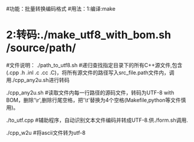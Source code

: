 #功能：批量转换编码格式
#用法：1:编译:make
#      2:转码:./make_utf8_with_bom.sh  /source/path/

#文件说明：
./path_to_utf8.sh #递归查找指定目录下的所有C++源文件,包含(.cpp .h .inl .c .cc .C)，将所有源文件的路径写入src_file.path文件内，调用./cpp_any2u.sh进行转码

./cpp_any2u.sh #读取文件内每一行路径的源码文件，转码为UTF-8 with BOM，删除'\r',删除行尾空格，把'\t'替换为4个空格(Makefile,python等文件慎用)。

./to_utf.cpp #辅助程序，自动识别文本文件编码并转成UTF-8.供./form.sh调用.

./cpp_w2u #将ascii文件转为utf-8